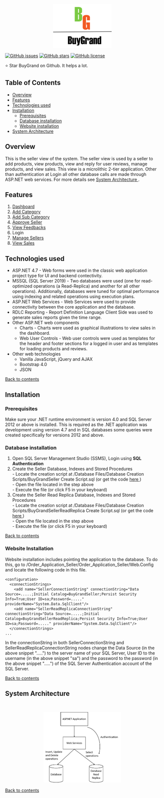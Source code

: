 <p align="center"><img src="https://github.com/aditya1962/BuyGrand/blob/master/Order_Application_Java/Logo.png" alt="logo"></p>

[![GitHub issues](https://img.shields.io/github/issues/aditya1962/BuyGrand)](https://github.com/aditya1962/BuyGrand/issues)
[![GitHub stars](https://img.shields.io/github/stars/aditya1962/BuyGrand)](https://github.com/aditya1962/BuyGrand/stargazers)
[![GitHub license](https://img.shields.io/github/license/aditya1962/BuyGrand)](https://github.com/aditya1962/BuyGrand/blob/master/LICENSE)

:star: Star BuyGrand on Github. It helps a lot.

<h2> Table of Contents </h2>

- <a href="#overview"> Overview </a>
- <a href="#features"> Features </a>
- <a href="#technologies"> Technologies used </a>
- <a href="#installation"> Installation </a>
    - <a href="#prerequisites"> Prerequisites </a>
    - <a href="#database-installation"> Database installation </a>
    - <a href="#website-installation"> Website installation </a>
- <a href="#system-architecture"> System Architecture </a>

<h2 id="overview"> Overview </h2>
This is the seller view of the system. The seller view is used by a seller to add products, view products, view and reply for user reviews, manage products, and view sales. This view is a microlithic 2-tier application. Other than authentication at Login all other database calls are made through ASP.NET web services. For more details see <a href="#system-architecture"> System Architecture </a>.


<h2 id="features">Features</h2>
<ol>
    <li><a href="https://github.com/aditya1962/BuyGrand/wiki/Admin-View-Dashboard-(Index-page)">Dashboard</a></li>
    <li><a href="https://github.com/aditya1962/BuyGrand/wiki/Admin-View---Add-Category">Add Category</a> </li>
    <li><a href="https://github.com/aditya1962/BuyGrand/wiki/Admin-View---Add-Sub-Category">Add Sub Category</a> </li>
    <li><a href="https://github.com/aditya1962/BuyGrand/wiki/Admin-View---Approve-Seller">Approve Seller </li>
    <li><a href="https://github.com/aditya1962/BuyGrand/wiki/Admin-View-Feedbacks">View Feedbacks</a> </li>
    <li>Login </li>
    <li><a href="https://github.com/aditya1962/BuyGrand/wiki/Admin-View-Manage-Seller">Manage Sellers</a> </li>
    <li><a href="https://github.com/aditya1962/BuyGrand/wiki/Admin-View-View-Sales">View Sales</a> </li>
</ol>


<h2 id="technologies"> Technologies used </h2>

-  ASP.NET 4.7 - Web forms were used in the classic web application project type for UI and backend contectivity.
-  MSSQL (SQL Server 2019) - Two databases were used (one for read-optimized operations (a Read-Replica) and another for all other operations). Additionally, databases were tuned for optimal performance using indexing and related operations using execution plans.
- ASP.NET Web Services - Web Services were used to provide connectivity between the core application and the database. 
- RDLC Reporting - Report Definition Language Client Side was used to generate sales reports given the time range.
- Other ASP.NET web components 
    - Charts - Charts were used as graphical illustrations to view sales in the dashboard.
    - Web User Controls - Web user controls were used as templates for the header and footer sections for a logged in user and as templates for loading products and reviews.
- Other web technologies
    - Vanilla JavaScript, jQuery and AJAX
    - Bootstrap 4.0
    - JSON
    
<a href="#user-content--table-of-contents-">Back to contents </a>

<h2 id="installation"> Installation </h2>

<h3 id="prerequisites"> Prerequisites </h3>

Make sure your .NET runtime environment is version 4.0 and SQL Server 2012 or above is installed. This is required as the .NET application was development using version 4.7 and in SQL databases some queries were created specifically for versions 2012 and above.

<h3 id="database-installation">Database installation </h3>
<ol>
<li> Open SQL Server Management Studio (SSMS), Login using <b>SQL Authentication</b></li>
<li> Create the Seller Database, Indexes and Stored Procedures</li>
    - Locate the creation script at /Database Files/Database Creation Scripts/BuyGrandSeller Create Script.sql (or get the code <a href="https://github.com/aditya1962/BuyGrand/blob/master/Database%20Files/Database%20Creation%20Scripts/BuyGrandSeller%20Create%20Script.sql"> here </a>)<br/>
    - Open the file located in the step above<br/>
    - Execute the file (or click F5 in your keyboard)
    
<li> Create the Seller Read Replica Database, Indexes and Stored Procedures</li>
    - Locate the creation script at /Database Files/Database Creation Scripts/BuyGrandSellerReadReplica Create Script.sql
    (or get the code <a href="https://github.com/aditya1962/BuyGrand/blob/master/Database%20Files/Database%20Creation%20Scripts/BuyGrandSellerReadReplica%20Create%20Script.sql"> here </a>)<br/>
    - Open the file located in the step above<br/>
    - Execute the file (or click F5 in your keyboard)
</ol>
<a href="#user-content--table-of-contents-">Back to contents </a>

<h3 id="website-installation">Website Installation </h3>
Website installation includes pointing the application to the database. To do this, go to /Order_Application_Seller/Order_Application_Seller/Web.Config and locate the following code in this file.



```
<configuration>
  <connectionStrings>
    <add name="SellerConnectionString" connectionString="Data Source=.....;Initial Catalog=BuyGrandSeller;Persist Security Info=True;User ID=sa;Password=....." providerName="System.Data.SqlClient"/>
    <add name="SellerReadReplicaConnectionString" connectionString="Data Source=.....;Initial Catalog=BuyGrandSellerReadReplica;Persist Security Info=True;User ID=sa;Password=....." providerName="System.Data.SqlClient"/>
  </connectionStrings>
...
```

In the connectionString in both SellerConnectionString and SellerReadReplicaConnectionString nodes change the Data Source (in the above snippet ".....") to the server name of your SQL Server, User ID to the username (in the above snippet "sa") and the password to the password (in the above snippet ".....") of the SQL Server Authentication account of the SQL Server.

<a href="#user-content--table-of-contents-">Back to contents </a>

<h2 id="system-architecture"> System Architecture</h2>
<br>

<p align="center"><img src="https://github.com/aditya1962/BuyGrand/blob/master/assets/images/Admin%20System%20Architecture.png" alt="System Architecture" Width="50%"></p>

<a href="#user-content--table-of-contents-">Back to contents </a>

